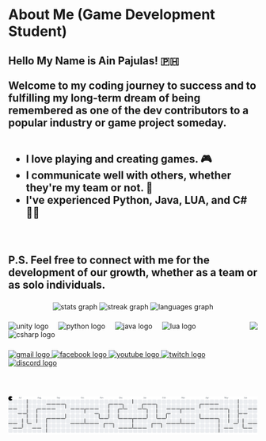 # About Me (Game Development Student)
<h2 align="left"> 
  Hello My Name is Ain Pajulas! 🇵🇭
<br><br>
  Welcome to my coding journey to success and to fulfilling my long-term dream of being remembered as one of the dev contributors to a popular industry or game project someday. 
<br><br>
<ul>
  <li>I love playing and creating games. 🎮</li>
  <li>I communicate well with others, whether they're my team or not. 🤝</li>
  <li>I've experienced Python, Java, LUA, and C# 😵‍💫</li>
</ul>
<br><br>
  P.S. Feel free to connect with me for the development of our growth, whether as a team or as solo individuals.
</h2>

###

<div align="center">
  <img src="https://github-readme-stats.vercel.app/api?username=Kyah-Ain&hide_title=false&hide_rank=false&show_icons=true&include_all_commits=true&count_private=true&disable_animations=false&theme=apprentice&locale=en&hide_border=false" height="150" alt="stats graph" />
  <img src="https://streak-stats.demolab.com?user=Kyah-Ain&locale=en&mode=daily&theme=apprentice&hide_border=false&border_radius=5" height="150" alt="streak graph"  />
  <img src="https://github-readme-stats.vercel.app/api/top-langs?username=Kyah-Ain&locale=en&hide_title=false&layout=compact&card_width=320&langs_count=5&theme=apprentice&hide_border=false" height="150" alt="languages graph"  />
</div>

###

<img align="right" height="150" src="https://i.pinimg.com/originals/5f/1e/22/5f1e22f735c1c2c6762c790e961d6535.gif"  />

###

<div align="left">
  <img src="https://cdn.jsdelivr.net/gh/devicons/devicon/icons/unity/unity-original.svg" height="30" alt="unity logo"  />
  <img width="12" />
  <img src="https://cdn.jsdelivr.net/gh/devicons/devicon/icons/python/python-original.svg" height="30" alt="python logo"  />
  <img width="12" />
  <img src="https://cdn.jsdelivr.net/gh/devicons/devicon/icons/java/java-original.svg" height="30" alt="java logo"  />
  <img width="12" />
  <img src="https://cdn.jsdelivr.net/gh/devicons/devicon/icons/lua/lua-original.svg" height="30" alt="lua logo"  />
  <img width="12" />
  <img src="https://cdn.jsdelivr.net/gh/devicons/devicon/icons/csharp/csharp-original.svg" height="30" alt="csharp logo"  />
</div>

###

<div align="left">
  <a href="mailto:ianpajulas@gmail.com" target="_blank">
    <img src="https://img.shields.io/static/v1?message=Gmail&logo=gmail&label=&color=D14836&logoColor=white&labelColor=&style=for-the-badge" height="35" alt="gmail logo" />
  </a>

  <a href="https://www.facebook.com/ian.pajulas" target="_blank">
    <img src="https://img.shields.io/static/v1?message=Facebook&logo=facebook&label=&color=1877F2&logoColor=white&labelColor=&style=for-the-badge" height="35" alt="facebook logo"  />
  </a>

  <a href="https://www.youtube.com/@Nagatho" target="_blank">
    <img src="https://img.shields.io/static/v1?message=Youtube&logo=youtube&label=&color=FF0000&logoColor=white&labelColor=&style=for-the-badge" height="35" alt="youtube logo"  />
  </a>

  <a href="https://www.twitch.tv/ayin_ph" target="_blank">
    <img src="https://img.shields.io/static/v1?message=Twitch&logo=twitch&label=&color=9146FF&logoColor=white&labelColor=&style=for-the-badge" height="35" alt="twitch logo"  />
  </a>

  <a href="https://discord.com/users/eyn_nagato" target="_blank">
    <img src="https://img.shields.io/static/v1?message=Discord&logo=discord&label=&color=7289DA&logoColor=white&labelColor=&style=for-the-badge" height="35" alt="discord logo"  />
  </a>
</div>

###

<br>

<br clear="both">

<picture>
  <source media="(prefers-color-scheme: dark)" srcset="https://raw.githubusercontent.com/Kyah-Ain/CodePortfolio/output/pacman-contribution-graph-dark.svg">
  <source media="(prefers-color-scheme: light)" srcset="https://raw.githubusercontent.com/Kyah-Ain/CodePortfolio/output/pacman-contribution-graph.svg">
  <img alt="pacman contribution graph" src="https://raw.githubusercontent.com/Kyah-Ain/CodePortfolio/output/pacman-contribution-graph.svg">
</picture>

###

